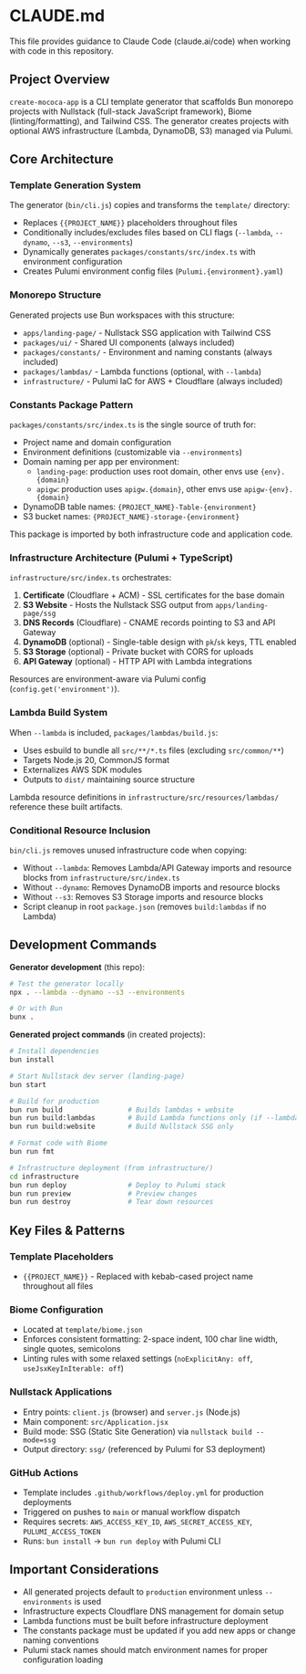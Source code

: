 # CLAUDE.md

This file provides guidance to Claude Code (claude.ai/code) when working with code in this repository.

## Project Overview

`create-mococa-app` is a CLI template generator that scaffolds Bun monorepo projects with Nullstack (full-stack JavaScript framework), Biome (linting/formatting), and Tailwind CSS. The generator creates projects with optional AWS infrastructure (Lambda, DynamoDB, S3) managed via Pulumi.

## Core Architecture

### Template Generation System

The generator (`bin/cli.js`) copies and transforms the `template/` directory:
- Replaces `{{PROJECT_NAME}}` placeholders throughout files
- Conditionally includes/excludes files based on CLI flags (`--lambda`, `--dynamo`, `--s3`, `--environments`)
- Dynamically generates `packages/constants/src/index.ts` with environment configuration
- Creates Pulumi environment config files (`Pulumi.{environment}.yaml`)

### Monorepo Structure

Generated projects use Bun workspaces with this structure:
- `apps/landing-page/` - Nullstack SSG application with Tailwind CSS
- `packages/ui/` - Shared UI components (always included)
- `packages/constants/` - Environment and naming constants (always included)
- `packages/lambdas/` - Lambda functions (optional, with `--lambda`)
- `infrastructure/` - Pulumi IaC for AWS + Cloudflare (always included)

### Constants Package Pattern

`packages/constants/src/index.ts` is the single source of truth for:
- Project name and domain configuration
- Environment definitions (customizable via `--environments`)
- Domain naming per app per environment:
  - `landing-page`: production uses root domain, other envs use `{env}.{domain}`
  - `apigw`: production uses `apigw.{domain}`, other envs use `apigw-{env}.{domain}`
- DynamoDB table names: `{PROJECT_NAME}-Table-{environment}`
- S3 bucket names: `{PROJECT_NAME}-storage-{environment}`

This package is imported by both infrastructure code and application code.

### Infrastructure Architecture (Pulumi + TypeScript)

`infrastructure/src/index.ts` orchestrates:
1. **Certificate** (Cloudflare + ACM) - SSL certificates for the base domain
2. **S3 Website** - Hosts the Nullstack SSG output from `apps/landing-page/ssg`
3. **DNS Records** (Cloudflare) - CNAME records pointing to S3 and API Gateway
4. **DynamoDB** (optional) - Single-table design with `pk`/`sk` keys, TTL enabled
5. **S3 Storage** (optional) - Private bucket with CORS for uploads
6. **API Gateway** (optional) - HTTP API with Lambda integrations

Resources are environment-aware via Pulumi config (`config.get('environment')`).

### Lambda Build System

When `--lambda` is included, `packages/lambdas/build.js`:
- Uses esbuild to bundle all `src/**/*.ts` files (excluding `src/common/**`)
- Targets Node.js 20, CommonJS format
- Externalizes AWS SDK modules
- Outputs to `dist/` maintaining source structure

Lambda resource definitions in `infrastructure/src/resources/lambdas/` reference these built artifacts.

### Conditional Resource Inclusion

`bin/cli.js` removes unused infrastructure code when copying:
- Without `--lambda`: Removes Lambda/API Gateway imports and resource blocks from `infrastructure/src/index.ts`
- Without `--dynamo`: Removes DynamoDB imports and resource blocks
- Without `--s3`: Removes S3 Storage imports and resource blocks
- Script cleanup in root `package.json` (removes `build:lambdas` if no Lambda)

## Development Commands

**Generator development** (this repo):
```bash
# Test the generator locally
npx . --lambda --dynamo --s3 --environments

# Or with Bun
bunx .
```

**Generated project commands** (in created projects):
```bash
# Install dependencies
bun install

# Start Nullstack dev server (landing-page)
bun start

# Build for production
bun run build                # Builds lambdas + website
bun run build:lambdas        # Build Lambda functions only (if --lambda)
bun run build:website        # Build Nullstack SSG only

# Format code with Biome
bun run fmt

# Infrastructure deployment (from infrastructure/)
cd infrastructure
bun run deploy               # Deploy to Pulumi stack
bun run preview              # Preview changes
bun run destroy              # Tear down resources
```

## Key Files & Patterns

### Template Placeholders
- `{{PROJECT_NAME}}` - Replaced with kebab-cased project name throughout all files

### Biome Configuration
- Located at `template/biome.json`
- Enforces consistent formatting: 2-space indent, 100 char line width, single quotes, semicolons
- Linting rules with some relaxed settings (`noExplicitAny: off`, `useJsxKeyInIterable: off`)

### Nullstack Applications
- Entry points: `client.js` (browser) and `server.js` (Node.js)
- Main component: `src/Application.jsx`
- Build mode: SSG (Static Site Generation) via `nullstack build --mode=ssg`
- Output directory: `ssg/` (referenced by Pulumi for S3 deployment)

### GitHub Actions
- Template includes `.github/workflows/deploy.yml` for production deployments
- Triggered on pushes to `main` or manual workflow dispatch
- Requires secrets: `AWS_ACCESS_KEY_ID`, `AWS_SECRET_ACCESS_KEY`, `PULUMI_ACCESS_TOKEN`
- Runs: `bun install` → `bun run deploy` with Pulumi CLI

## Important Considerations

- All generated projects default to `production` environment unless `--environments` is used
- Infrastructure expects Cloudflare DNS management for domain setup
- Lambda functions must be built before infrastructure deployment
- The constants package must be updated if you add new apps or change naming conventions
- Pulumi stack names should match environment names for proper configuration loading
